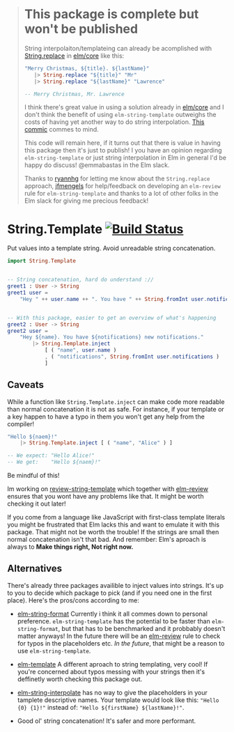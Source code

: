 > # This package is complete but won't be published
>
> String interpolaiton/templateing can already be acomplished with [String.replace](https://package.elm-lang.org/packages/elm/core/latest/String#replace) in [elm/core](https://package.elm-lang.org/packages/elm/core/latest) like this:
>
> ```elm
>"Merry Christmas, ${title}. ${lastName}"
>    |> String.replace "${title}" "Mr"
>    |> String.replace "${lastName}" "Lawrence"
>
> -- Merry Christmas, Mr. Lawrence
> ```
>
> I think there's great value in using a solution already in [elm/core](https://package.elm-lang.org/packages/elm/core/latest) and I don't think the benefit of using `elm-string-template` outweighs the costs of having yet another way to do string interpolation. [This commic](https://xkcd.com/927/) commes to mind.
>
> This code will remain here, if it turns out that there is value in having this package then it's just to publish! I you have an opinion regarding `elm-string-template` or just string interpolation in Elm in general I'd be happy do discuss! @emmabastas in the Elm slack.
>
> Thanks to [ryannhg](https://github.com/RyanNHG) for letting me know about the `String.replace` approach, [jfmengels](https://github.com/jfmengels/) for help/feedback on developing an `elm-review` rule for `elm-string-template` and thanks to a lot of other folks in the Elm slack for giving me precious feedback!

# String.Template [![Build Status](https://travis-ci.org/emmabastas/elm-string-template.svg?branch=master)](https://travis-ci.org/emmabastas/elm-string-template)
Put values into a template string. Avoid unreadable string concatenation.

```elm
import String.Template


-- String concatenation, hard do understand ://
greet1 : User -> String
greet1 user =
    "Hey " ++ user.name ++ ". You have " ++ String.fromInt user.notifications ++ " new notifications."


-- With this package, easier to get an overview of what's happening
greet2 : User -> String
greet2 user =
    "Hey ${name}. You have ${notifications} new notifications."
        |> String.Template.inject
            [ ( "name", user.name )
            , ( "notifications", String.fromInt user.notifications )
            ]
```


## Caveats

While a function like `String.Template.inject` can make code more
readable than normal concatenation it is not as safe. For instance, if your template or a key happen to have a typo in them you won't get any help from the compiler!

```elm
"Hello ${naem}!"
    |> String.Template.inject [ ( "name", "Alice" ) ]

-- We expect: "Hello Alice!"
-- We get:    "Hello ${naem}!"
```

Be mindful of this!

Im working on [review-string-template](https://package.elm-lang.org/packages/emmabastas/review-string-template/latest) 
which together with [elm-review](https://github.com/jfmengels/elm-review)
ensures that you wont have any problems like that. It might be worth checking it out later!

If you come from a language like JavaScript with first-class template literals
you might be frustrated that Elm lacks this and want to emulate it with this package.
That might not be worth the trouble! If the strings are small then normal
concatenation isn't that bad.
And remember: Elm's aproach is always to __Make things right, Not right now.__


## Alternatives

There's already three packages availible to inject values into strings. It's up to you to decide which package to pick (and if you need one in the first place). Here's the pros/cons according to me:

* [elm-string-format](https://package.elm-lang.org/packages/jorgengranseth/elm-string-format/latest/)
Currently i think it all commes down to personal preference. `elm-string-template` has the potential to be faster than `elm-string-format`, but that has to be benchmarked and it probbably doesn't matter anyways! In the future there will be an [elm-review](https://github.com/jfmengels/elm-review) rule to check for typos in the placeholders etc. _In the future_, that might be a reason to use `elm-string-template`.

* [elm-template](https://package.elm-lang.org/packages/lukewestby/elm-template/latest/)
A different aproach to string templating, very cool! If you're concerned about typos messing with your strings then it's deffinetly worth checking this package out.

* [elm-string-interpolate](https://package.elm-lang.org/packages/lukewestby/elm-string-interpolate/latest/) 
has no way to give the placeholders in your tamplete descriptive names.
Your template would look like this: `"Hello {0} {1}!"` instead of:
`"Hello ${firstName} ${lastName}!"`.

* Good ol' string concatenation! It's safer and more performant.
